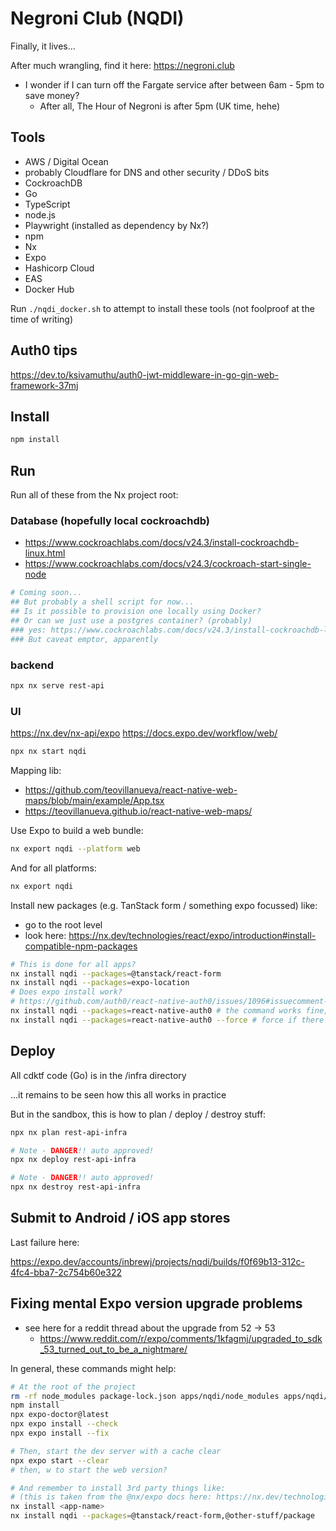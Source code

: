 # Negroni Club (NQDI)

Finally, it lives...

After much wrangling, find it here: https://negroni.club

- I wonder if I can turn off the Fargate service after between 6am - 5pm to save money?
  - After all, The Hour of Negroni is after 5pm (UK time, hehe)

## Tools

- AWS / Digital Ocean
- probably Cloudflare for DNS and other security / DDoS bits
- CockroachDB
- Go
- TypeScript
- node.js
- Playwright (installed as dependency by Nx?)
- npm
- Nx
- Expo
- Hashicorp Cloud
- EAS
- Docker Hub

Run `./nqdi_docker.sh` to attempt to install these tools (not foolproof at the time of writing)

## Auth0 tips

https://dev.to/ksivamuthu/auth0-jwt-middleware-in-go-gin-web-framework-37mj

## Install

```sh
npm install
```

## Run

Run all of these from the Nx project root:

### Database (hopefully local cockroachdb)

- https://www.cockroachlabs.com/docs/v24.3/install-cockroachdb-linux.html
- https://www.cockroachlabs.com/docs/v24.3/cockroach-start-single-node

```sh
# Coming soon...
## But probably a shell script for now...
## Is it possible to provision one locally using Docker?
## Or can we just use a postgres container? (probably)
### yes: https://www.cockroachlabs.com/docs/v24.3/install-cockroachdb-linux.html#install-docker
### But caveat emptor, apparently
```

### backend

```sh
npx nx serve rest-api
```

### UI

https://nx.dev/nx-api/expo
https://docs.expo.dev/workflow/web/

```sh
npx nx start nqdi
```

Mapping lib:

- https://github.com/teovillanueva/react-native-web-maps/blob/main/example/App.tsx
- https://teovillanueva.github.io/react-native-web-maps/

Use Expo to build a web bundle:

```sh
nx export nqdi --platform web
```

And for all platforms:

```sh
nx export nqdi
```

Install new packages (e.g. TanStack form / something expo focussed) like:

- go to the root level
- look here: https://nx.dev/technologies/react/expo/introduction#install-compatible-npm-packages

```sh
# This is done for all apps?
nx install nqdi --packages=@tanstack/react-form
nx install nqdi --packages=expo-location
# Does expo install work?
# https://github.com/auth0/react-native-auth0/issues/1096#issuecomment-2708942599
nx install nqdi --packages=react-native-auth0 # the command works fine, dependency stuff may not!
nx install nqdi --packages=react-native-auth0 --force # force if there's a documented + known acceptance of force
```

## Deploy

All cdktf code (Go) is in the /infra directory

...it remains to be seen how this all works in practice

But in the sandbox, this is how to plan / deploy / destroy stuff:

```sh
npx nx plan rest-api-infra

# Note - DANGER!! auto approved!
npx nx deploy rest-api-infra

# Note - DANGER!! auto approved!
npx nx destroy rest-api-infra
```

## Submit to Android / iOS app stores

Last failure here:

https://expo.dev/accounts/inbrewj/projects/nqdi/builds/f0f69b13-312c-4fc4-bba7-2c754b60e322

## Fixing mental Expo version upgrade problems

- see here for a reddit thread about the upgrade from 52 -> 53
  - https://www.reddit.com/r/expo/comments/1kfagmj/upgraded_to_sdk_53_turned_out_to_be_a_nightmare/

In general, these commands might help:

```sh
# At the root of the project
rm -rf node_modules package-lock.json apps/nqdi/node_modules apps/nqdi/package-lock.json
npm install
npx expo-doctor@latest
npx expo install --check
npx expo install --fix

# Then, start the dev server with a cache clear
npx expo start --clear
# then, w to start the web version?

# And remember to install 3rd party things like:
# (this is taken from the @nx/expo docs here: https://nx.dev/technologies/react/expo/introduction#install-compatible-npm-packages)
nx install <app-name>
nx install nqdi --packages=@tanstack/react-form,@other-stuff/package


```
